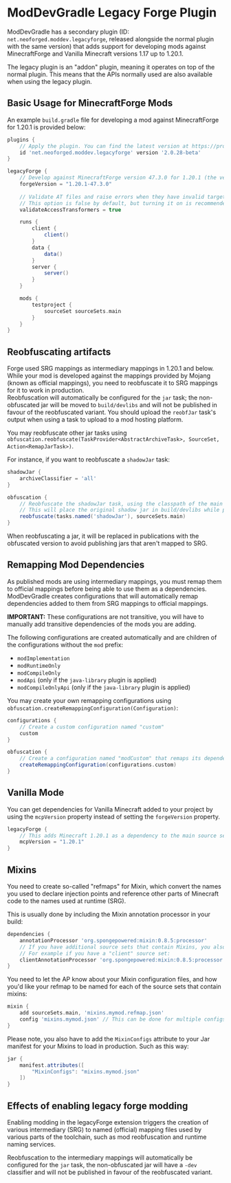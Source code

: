 # ModDevGradle Legacy Forge Plugin
ModDevGradle has a secondary plugin (ID: `net.neoforged.moddev.legacyforge`, released alongside the normal plugin with the same version)
that adds support for developing mods against MinecraftForge and Vanilla Minecraft versions 1.17 up to 1.20.1.  

The legacy plugin is an "addon" plugin, meaning it operates on top of the normal plugin. This means that the APIs normally used
are also available when using the legacy plugin.

## Basic Usage for MinecraftForge Mods
An example `build.gradle` file for developing a mod against MinecraftForge for 1.20.1 is provided below:
```groovy
plugins {
    // Apply the plugin. You can find the latest version at https://projects.neoforged.net/neoforged/ModDevGradle
    id 'net.neoforged.moddev.legacyforge' version '2.0.28-beta'
}

legacyForge {
    // Develop against MinecraftForge version 47.3.0 for 1.20.1 (the versions can be found at https://files.minecraftforge.net/)
    forgeVersion = "1.20.1-47.3.0"
    
    // Validate AT files and raise errors when they have invalid targets
    // This option is false by default, but turning it on is recommended
    validateAccessTransformers = true

    runs {
        client {
            client()
        }
        data {
            data()
        }
        server {
            server()
        }
    }

    mods {
        testproject {
            sourceSet sourceSets.main
        }
    }
}
```

## Reobfuscating artifacts
Forge used SRG mappings as intermediary mappings in 1.20.1 and below. While your mod is developed against the mappings provided
by Mojang (known as official mappings), you need to reobfuscate it to SRG mappings for it to work in production.  
Reobfuscation will automatically be configured for the `jar` task; the non-obfuscated jar will be moved to `build/devlibs`
and will not be published in favour of the reobfuscated variant. You should upload the `reobfJar` task's output when using a
task to upload to a mod hosting platform.

You may reobfuscate other jar tasks using `obfuscation.reobfuscate(TaskProvider<AbstractArchiveTask>, SourceSet, Action<RemapJarTask>)`.

For instance, if you want to reobfuscate a `shadowJar` task:
```groovy
shadowJar {
    archiveClassifier = 'all'
}

obfuscation {
    // Reobfuscate the shadowJar task, using the classpath of the main sourceset for properly remapping inherited members
    // This will place the original shadow jar in build/devlibs while putting this reobfuscated version in build/libs
    reobfuscate(tasks.named('shadowJar'), sourceSets.main)
}
```

When reobfuscating a jar, it will be replaced in publications with the obfuscated version to avoid publishing jars that aren't mapped to SRG.

## Remapping Mod Dependencies
As published mods are using intermediary mappings, you must remap them to official mappings before being able to use them as a dependencies.  
ModDevGradle creates configurations that will automatically remap dependencies added to them from SRG mappings to official mappings.

**IMPORTANT:** These configurations are not transitive, you will have to manually add transitive dependencies of the mods you are adding.

The following configurations are created automatically and are children of the configurations without the `mod` prefix:
- `modImplementation`
- `modRuntimeOnly`
- `modCompileOnly`
- `modApi` (only if the `java-library` plugin is applied)
- `modCompileOnlyApi` (only if the `java-library` plugin is applied)

You may create your own remapping configurations using `obfuscation.createRemappingConfiguration(Configuration)`:
```groovy
configurations {
    // Create a custom configuration named "custom"
    custom
}

obfuscation {
    // Create a configuration named "modCustom" that remaps its dependencies and then adds them to the "custom" configuration
    createRemappingConfiguration(configurations.custom)
}
```

## Vanilla Mode

You can get dependencies for Vanilla Minecraft added to your project by using the `mcpVersion` property instead of
setting the `forgeVersion` property.

```groovy
legacyForge {
    // This adds Minecraft 1.20.1 as a dependency to the main source set.
    mcpVersion = "1.20.1"
}
```

## Mixins

You need to create so-called "refmaps" for Mixin, which convert the names you used to declare injection points and reference other parts of Minecraft code to the names used at runtime (SRG).

This is usually done by including the Mixin annotation processor in your build:

```groovy
dependencies {
    annotationProcessor 'org.spongepowered:mixin:0.8.5:processor'
    // If you have additional source sets that contain Mixins, you also need to apply the AP to those
    // For example if you have a "client" source set:
    clientAnnotationProcessor 'org.spongepowered:mixin:0.8.5:processor'
}
```

You need to let the AP know about your Mixin configuration files, and how you'd like your refmap to be named for each 
of the source sets that contain mixins:

```groovy
mixin {
    add sourceSets.main, 'mixins.mymod.refmap.json'
    config 'mixins.mymod.json' // This can be done for multiple configs
}
```

Please note, you also have to add the `MixinConfigs` attribute to your Jar manifest for your Mixins to load in production. Such as this way:

```groovy
jar {
    manifest.attributes([
        "MixinConfigs": "mixins.mymod.json"
    ])
}
```

## Effects of enabling legacy forge modding

Enabling modding in the legacyForge extension triggers the creation of various intermediary (SRG) to named (official) mapping files used by various parts of the toolchain, such as
mod reobfuscation and runtime naming services.

Reobfuscation to the intermediary mappings will automatically be configured for the `jar` task, the non-obfuscated jar will have a `-dev` classifier
and will not be published in favour of the reobfuscated variant.
